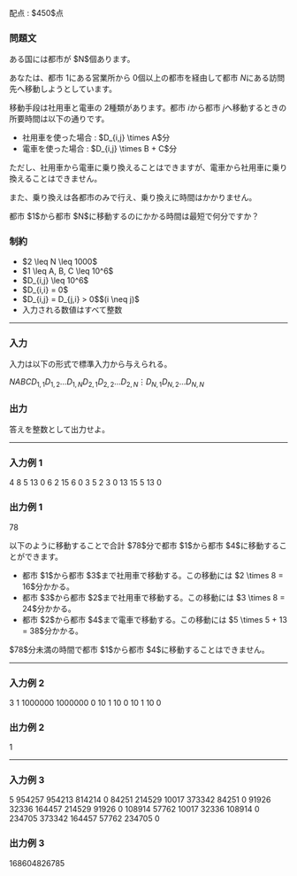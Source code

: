 
<div>

<span>

<span>

<p>
配点 : $450$点
</p>

<div>

<section>

### **問題文**

<p>
ある国には都市が $N$個あります。

あなたは、都市 $1$にある営業所から $0$個以上の都市を経由して都市 $N$にある訪問先へ移動しようとしています。

移動手段は社用車と電車の $2$種類があります。都市 $i$から都市 $j$へ移動するときの所要時間は以下の通りです。  
</p>

<ul>

<li>
社用車を使った場合 : $D_{i,j} \times A$分
</li>

<li>
電車を使った場合 : $D_{i,j} \times B + C$分
</li>

</ul>

<p>
ただし、社用車から電車に乗り換えることはできますが、電車から社用車に乗り換えることはできません。

また、乗り換えは各都市のみで行え、乗り換えに時間はかかりません。
</p>

<p>
都市 $1$から都市 $N$に移動するのにかかる時間は最短で何分ですか？
</p>

</section>

</div>

<div>

<section>

### **制約**

<ul>

<li>
$2 \leq N \leq 1000$
</li>

<li>
$1 \leq A, B, C \leq 10^6$
</li>

<li>
$D_{i,j} \leq 10^6$
</li>

<li>
$D_{i,i} = 0$
</li>

<li>
$D_{i,j} = D_{j,i} > 0$$(i \neq j)$
</li>

<li>
入力される数値はすべて整数
</li>

</ul>

</section>

</div>

---

<div>

<div>

<section>

### **入力**

<p>
入力は以下の形式で標準入力から与えられる。
</p>

<div>

$N$$A$$B$$C$$D_{1,1}$$D_{1,2}$$\ldots$$D_{1,N}$$D_{2,1}$$D_{2,2}$$\ldots$$D_{2,N}$$\vdots$$D_{N,1}$$D_{N,2}$$\ldots$$D_{N,N}$
</div>

</section>

</div>

<div>

<section>

### **出力**

<p>
答えを整数として出力せよ。
</p>

</section>

</div>

</div>

---

<div>

<section>

### **入力例 1**

<div>

4 8 5 13
0 6 2 15
6 0 3 5
2 3 0 13
15 5 13 0

</div>

</section>

</div>

<div>

<section>

### **出力例 1**

<div>

78

</div>

<p>
以下のように移動することで合計 $78$分で都市 $1$から都市 $4$に移動することができます。
</p>

<ul>

<li>
都市 $1$から都市 $3$まで社用車で移動する。この移動には $2 \times 8 = 16$分かかる。
</li>

<li>
都市 $3$から都市 $2$まで社用車で移動する。この移動には $3 \times 8 = 24$分かかる。
</li>

<li>
都市 $2$から都市 $4$まで電車で移動する。この移動には $5 \times 5 + 13 = 38$分かかる。
</li>

</ul>

<p>
$78$分未満の時間で都市 $1$から都市 $4$に移動することはできません。
</p>

</section>

</div>

---

<div>

<section>

### **入力例 2**

<div>

3 1 1000000 1000000
0 10 1
10 0 10
1 10 0

</div>

</section>

</div>

<div>

<section>

### **出力例 2**

<div>

1

</div>

</section>

</div>

---

<div>

<section>

### **入力例 3**

<div>

5 954257 954213 814214
0 84251 214529 10017 373342
84251 0 91926 32336 164457
214529 91926 0 108914 57762
10017 32336 108914 0 234705
373342 164457 57762 234705 0

</div>

</section>

</div>

<div>

<section>

### **出力例 3**

<div>

168604826785

</div>

</section>

</div>

</span>

</span>

</div>
